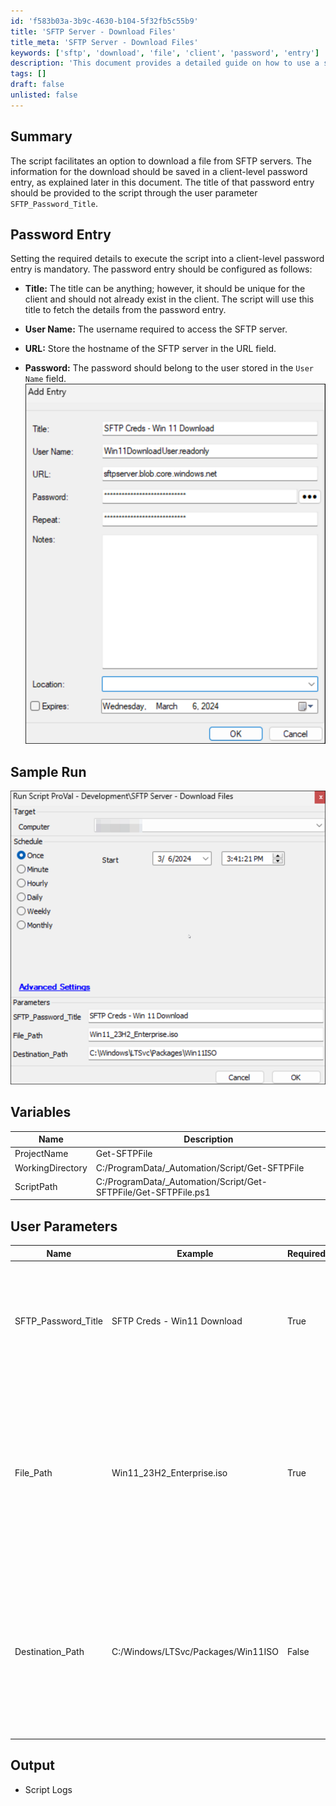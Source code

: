 ```yaml
---
id: 'f583b03a-3b9c-4630-b104-5f32fb5c55b9'
title: 'SFTP Server - Download Files'
title_meta: 'SFTP Server - Download Files'
keywords: ['sftp', 'download', 'file', 'client', 'password', 'entry']
description: 'This document provides a detailed guide on how to use a script to download files from SFTP servers. It explains the necessary client-level password entry setup, user parameters required for execution, and provides sample runs for clarity.'
tags: []
draft: false
unlisted: false
---
```


## Summary

The script facilitates an option to download a file from SFTP servers. The information for the download should be saved in a client-level password entry, as explained later in this document. The title of that password entry should be provided to the script through the user parameter `SFTP_Password_Title`.

## Password Entry

Setting the required details to execute the script into a client-level password entry is mandatory. The password entry should be configured as follows:

- **Title:** The title can be anything; however, it should be unique for the client and should not already exist in the client. The script will use this title to fetch the details from the password entry.

- **User Name:** The username required to access the SFTP server.

- **URL:** Store the hostname of the SFTP server in the URL field.

- **Password:** The password should belong to the user stored in the `User Name` field.  
  ![Password Entry](../../../static/img/SFTP-Server---Download-Files/image_1.png)

## Sample Run

![Sample Run](../../../static/img/SFTP-Server---Download-Files/image_2.png)

## Variables

| Name              | Description                                         |
|-------------------|-----------------------------------------------------|
| ProjectName       | Get-SFTPFile                                       |
| WorkingDirectory   | C:/ProgramData/_Automation/Script/Get-SFTPFile    |
| ScriptPath        | C:/ProgramData/_Automation/Script/Get-SFTPFile/Get-SFTPFile.ps1 |

## User Parameters

| Name                   | Example                           | Required | Description                                                                                                             |
|------------------------|-----------------------------------|----------|-------------------------------------------------------------------------------------------------------------------------|
| SFTP_Password_Title    | SFTP Creds - Win11 Download       | True     | Title of the password stored in the client's Password tab to download the required file from the SFTP server.         |
| File_Path              | Win11_23H2_Enterprise.iso         | True     | Full path to download from the SFTP server. If the file is placed at the root level in the SFTP server, then use the file's name as illustrated in the sample run. |
| Destination_Path       | C:/Windows/LTSvc/Packages/Win11ISO | False    | Full path of the directory on the end machine to store the downloaded file. By default, the script will download the file into `C:/temp` if this parameter is not set. |

## Output

- Script Logs



